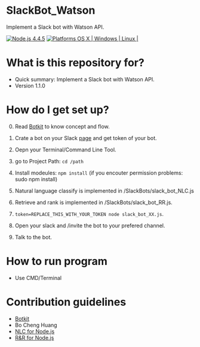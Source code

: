 # SlackBot_Watson
Implement a Slack bot with Watson API.

[![Node.js 4.4.5](https://img.shields.io/badge/Node.js-4.4.5-orange.svg)](https://nodejs.org/en/)
[![Platforms OS X | Windows | Linux |](https://img.shields.io/badge/Platforms-OS%20X%20%7C%20Windows%20%7C%20Linux%20-lightgray.svg)](https://nodejs.org/en/)

# What is this repository for? ###

* Quick summary: Implement a Slack bot with Watson API.
* Version 1.1.0

# How do I get set up? ###

0. Read [Botkit](https://github.com/howdyai/botkit) to know concept and flow.

1. Crate a bot on your Slack [page](https://my.slack.com/services/new/bot) and get token of your bot.

2. Oepn your Terminal/Command Line Tool.

3. go to Project Path: 
    `cd /path`

5. Install modeules: 
    `npm install` (if you encouter permission problems: sudo npm install)

6. Natural language classify is implemented in /SlackBots/slack_bot_NLC.js

7. Retrieve and rank is implemented in /SlackBots/slack_bot_RR.js.

8. `token=REPLACE_THIS_WITH_YOUR_TOKEN node slack_bot_XX.js`.

9. Open your slack and /invite the bot to your prefered channel.

10. Talk to the bot.

# How to run program ###
* Use CMD/Terminal

# Contribution guidelines ###
* [Botkit](https://github.com/howdyai/botkit)
* Bo Cheng Huang 
* [NLC for Node.js](https://github.com/BoChengHuang/Classifier_NLC_Nodejs) 
* [R&R for Node.js](https://github.com/BoChengHuang/Bluemix_RR_Nodejs)

